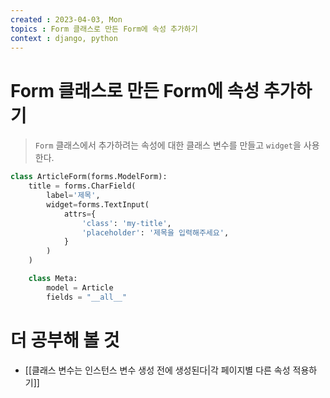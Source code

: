 ```yaml
---
created : 2023-04-03, Mon
topics : Form 클래스로 만든 Form에 속성 추가하기
context : django, python
---
```

# Form 클래스로 만든 Form에 속성 추가하기
> `Form` 클래스에서 추가하려는 속성에 대한 클래스 변수를 만들고 `widget`을 사용한다.

```python
class ArticleForm(forms.ModelForm):
    title = forms.CharField(
	    label='제목',
        widget=forms.TextInput(
            attrs={
                'class': 'my-title',
                'placeholder': '제목을 입력해주세요',
            }
        )
    )

    class Meta:
        model = Article
        fields = "__all__"


```

# 더 공부해 볼 것
- [[클래스 변수는 인스턴스 변수 생성 전에 생성된다|각 페이지별 다른 속성 적용하기]]